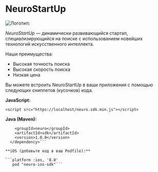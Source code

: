 # NeuroStartUp

![*Логотип:*](logo.png)

*NeuroStartUp* — динамически развивающийся стартап, специализирующийся на поиске с использованием новейших технологий искусственного интеллекта.

Наши преимущества:
* Высокая точность поиска
* Высокая скорость поиска
* Низкая цена


Вы можете встроить NeuroStartUp в ваши приложения с помощью следующих сниппетов (кусочков) кода.

**JavaScript:**

```<script src="https://localhost/neuro.sdk.min.js"></script>```

**Java (Maven):**

```<dependency>
    <groupId>neuro</groupId>
    <artifactId>sdk</artifactId>
    <version>1.0.0</version>
  </dependency>```

**iOS (добавьте код в ваш Podfile):**
  
```platform :ios, '8.0'
   pod "neuro-ios-sdk"```
